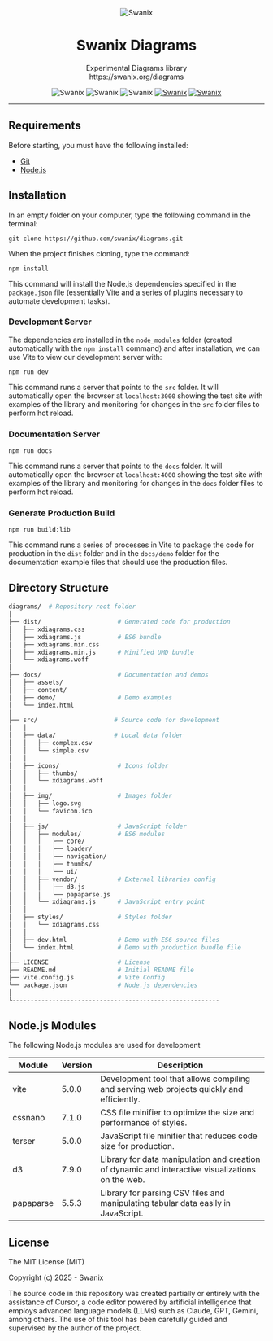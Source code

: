 <p align="center">
    <img alt="Swanix" title="Swanix Diagrams" src="https://swanix.org/assets/images/apple-touch-icon.png">
</p>
<h1 align="center">Swanix Diagrams</h1>
<p align="center">
    Experimental Diagrams library <br>
    https://swanix.org/diagrams
</p>

<p align="center">
    <img alt="Swanix" title="Swanix" src="https://img.shields.io/badge/status-beta-mediumpurple">
    <img alt="Swanix" title="Swanix" src="https://img.shields.io/badge/version-v0.9.0-blue">
    <img alt="Swanix" title="Swanix" src="https://img.shields.io/github/license/swanix/diagrams?color=blue">
    <a href="https://github.com/swanix/diagrams/blob/master/README.md"><img alt="Swanix" title="Swanix" src="https://img.shields.io/badge/lang-EN-grey.svg"></a>
    <a href="https://github.com/swanix/diagrams/blob/master/docs/i18n/README_es.md"><img alt="Swanix" title="Swanix" src="https://img.shields.io/badge/lang-ES-grey.svg"></a>
</p>

---

## Requirements

Before starting, you must have the following installed:

- [Git](https://git-scm.com/)
- [Node.js](https://nodejs.org/)

## Installation

In an empty folder on your computer, type the following command in the terminal:

```
git clone https://github.com/swanix/diagrams.git
```

When the project finishes cloning, type the command:

```
npm install
```
This command will install the Node.js dependencies specified in the `package.json` file (essentially [Vite](https://vite.dev/) and a series of plugins necessary to automate development tasks).

### Development Server

The dependencies are installed in the `node_modules` folder (created automatically with the `npm install` command) and after installation, we can use Vite to view our development server with:

```
npm run dev
```
This command runs a server that points to the `src` folder. It will automatically open the browser at `localhost:3000` showing the test site with examples of the library and monitoring for changes in the `src` folder files to perform hot reload.

### Documentation Server

```
npm run docs
```
This command runs a server that points to the `docs` folder. It will automatically open the browser at `localhost:4000` showing the test site with examples of the library and monitoring for changes in the `docs` folder files to perform hot reload.

### Generate Production Build

```
npm run build:lib
```
This command runs a series of processes in Vite to package the code for production in the `dist` folder and in the `docs/demo` folder for the documentation example files that should use the production files.


## Directory Structure


```sh
diagrams/  # Repository root folder
│
├── dist/                     # Generated code for production         
│   ├── xdiagrams.css  
│   ├── xdiagrams.js          # ES6 bundle
│   ├── xdiagrams.min.css  
│   ├── xdiagrams.min.js      # Minified UMD bundle
│   └── xdiagrams.woff
│
├── docs/                     # Documentation and demos     
│   ├── assets/
│   ├── content/
│   ├── demo/                 # Demo examples
│   └── index.html
│       
├── src/                     # Source code for development   
│   │  
│   ├── data/                # Local data folder
│   │   ├── complex.csv    
│   │   └── simple.csv  
│   │ 
│   ├── icons/                # Icons folder
│   │   ├── thumbs/    
│   │   └── xdiagrams.woff  
│   │              
│   ├── img/                  # Images folder
│   │   ├── logo.svg   
│   │   └── favicon.ico       
│   │  
│   ├── js/                   # JavaScript folder
│   │   ├── modules/          # ES6 modules   
│   │   │   ├── core/
│   │   │   ├── loader/
│   │   │   ├── navigation/   
│   │   │   ├── thumbs/
│   │   │   └── ui/ 
│   │   ├── vendor/           # External libraries config
│   │   │   ├── d3.js
│   │   │   └── papaparse.js   
│   │   └── xdiagrams.js      # JavaScript entry point   
│   │         
│   ├── styles/               # Styles folder
│   │   └── xdiagrams.css   
│   │
│   ├── dev.html              # Demo with ES6 source files
│   └── index.html            # Demo with production bundle file
│       
├── LICENSE                   # License
├── README.md                 # Initial README file
├── vite.config.js            # Vite Config
└── package.json              # Node.js dependencies
│
└---------------------------------------------------------

```

## Node.js Modules

The following Node.js modules are used for development

|Module|Version|Description|
|--- |--- |--- |
|vite|5.0.0|Development tool that allows compiling and serving web projects quickly and efficiently.|
|cssnano|7.1.0|CSS file minifier to optimize the size and performance of styles.|
|terser|5.0.0|JavaScript file minifier that reduces code size for production.|
|d3|7.9.0|Library for data manipulation and creation of dynamic and interactive visualizations on the web.|
|papaparse|5.5.3|Library for parsing CSV files and manipulating tabular data easily in JavaScript.|


## License

The MIT License (MIT)

Copyright (c) 2025 - Swanix

The source code in this repository was created partially or entirely with the assistance of Cursor, a code editor powered by artificial intelligence that employs advanced language models (LLMs) such as Claude, GPT, Gemini, among others. The use of this tool has been carefully guided and supervised by the author of the project.